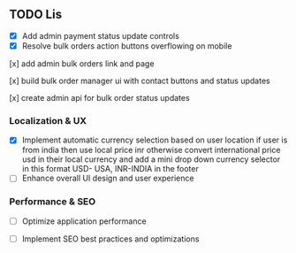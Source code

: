 ## TODO Lis


- [x] Add admin payment status update controls
- [x] Resolve bulk orders action buttons overflowing on mobile

[x] add admin bulk orders link and page

[x] build bulk order manager ui with contact buttons and status updates

[x] create admin api for bulk order status updates



### Localization & UX
- [x] Implement automatic currency selection based on user location if user is from india then use local price inr otherwise convert international price usd in their local currency and add a mini drop down currency selector in this format USD- USA, INR-INDIA in the footer
- [ ] Enhance overall UI design and user experience

### Performance & SEO
- [ ] Optimize application performance
- [ ] Implement SEO best practices and optimizations


